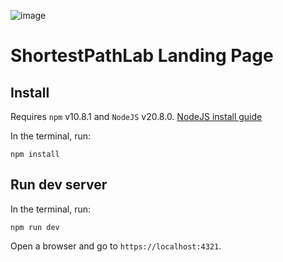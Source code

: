 ![image](https://github.com/spaaaacccee/spaaaacccee.github.io/assets/15244945/8b732ef0-19f3-419c-8293-294daaf746ef)

# ShortestPathLab Landing Page

## Install

Requires `npm` v10.8.1 and `NodeJS` v20.8.0. [NodeJS install guide](https://nodejs.org/en/download/package-manager)

In the terminal, run:

`npm install`

## Run dev server

In the terminal, run:

`npm run dev`

Open a browser and go to `https://localhost:4321`.
